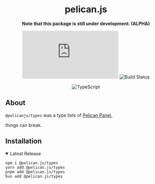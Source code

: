 <div align="middle">

# pelican.js

**Note that this package is still under development. (ALPHA)**

![NPM](https://img.shields.io/npm/v/pelican.js?style=for-the-badge)
![Build Status](https://img.shields.io/github/actions/workflow/status/hexaaagon/pelican.js/publish-release.yml?style=for-the-badge)

![TypeScript](https://img.shields.io/badge/typescript-%23007ACC.svg?style=for-the-badge&logo=typescript&logoColor=white)

</div>

## About

`@pelicanjs/types` was a type lists of [Pelican Panel.](https://pelican.dev/)

things can break.

## Installation

<details open>
  <summary>Latest Release</summary>

```
npm i @pelican.js/types
yarn add @pelican.js/types
pnpm add @pelican.js/types
bun add @pelican.js/types
```

</details>
